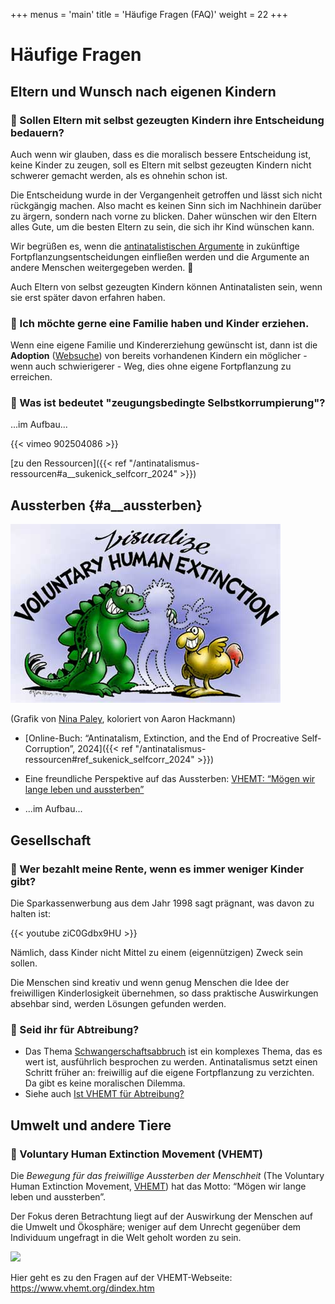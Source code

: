 +++
menus = 'main'
title = 'Häufige Fragen (FAQ)'
weight = 22
+++

# Häufige Fragen

## Eltern und Wunsch nach eigenen Kindern

### 🔹 Sollen Eltern mit selbst gezeugten Kindern ihre Entscheidung bedauern?

Auch wenn wir glauben, dass es die moralisch bessere Entscheidung ist, keine Kinder zu zeugen,
soll es Eltern mit selbst gezeugten Kindern nicht schwerer gemacht werden, als es ohnehin schon ist.

Die Entscheidung wurde in der Vergangenheit getroffen und lässt sich nicht rückgängig machen.
Also macht es keinen Sinn sich im Nachhinein darüber zu ärgern, sondern nach vorne zu blicken.
Daher wünschen wir den Eltern alles Gute, um die besten Eltern zu sein, die sich ihr Kind wünschen kann.

Wir begrüßen es, wenn die [antinatalistischen Argumente](../antinatalistische-argumente)
in zukünftige Fortpflanzungsentscheidungen einfließen werden
und die Argumente an andere Menschen weitergegeben werden. 🙂

Auch Eltern von selbst gezeugten Kindern können Antinatalisten sein,
wenn sie erst später davon erfahren haben.


### 🔹 Ich möchte gerne eine Familie haben und Kinder erziehen.

Wenn eine eigene Familie und Kindererziehung gewünscht ist, dann ist
die **Adoption** ([Websuche](https://www.qwant.com/?q=adoption+in+deutschland&t=web))
von bereits vorhandenen Kindern ein möglicher - wenn auch schwierigerer - Weg,
dies ohne eigene Fortpflanzung zu erreichen.


### 🔹 Was ist bedeutet "zeugungsbedingte Selbstkorrumpierung"?

...im Aufbau...

{{< vimeo 902504086 >}}

[zu den Ressourcen]({{< ref "/antinatalismus-ressourcen#a__sukenick_selfcorr_2024" >}})


## Aussterben {#a__aussterben}

![](images/colorvisualize.jpg)

(Grafik von [Nina Paley](https://blog.ninapaley.com/), koloriert von Aaron Hackmann)

* [Online-Buch: “Antinatalism, Extinction, and the End of Procreative Self-Corruption”, 2024]({{< ref "/antinatalismus-ressourcen#ref_sukenick_selfcorr_2024" >}})

* Eine freundliche Perspektive auf das Aussterben: [VHEMT: “Mögen wir lange leben und aussterben”](https://www.vhemt.org/dindex.htm)

* ...im Aufbau...


## Gesellschaft

### 🔹 Wer bezahlt meine Rente, wenn es immer weniger Kinder gibt?

Die Sparkassenwerbung aus dem Jahr 1998 sagt prägnant, was davon zu halten ist:

{{< youtube ziC0Gdbx9HU >}}

Nämlich, dass Kinder nicht Mittel zu einem (eigennützigen) Zweck sein sollen.

Die Menschen sind kreativ und wenn genug Menschen die Idee der freiwilligen Kinderlosigkeit
übernehmen, so dass praktische Auswirkungen absehbar sind, werden Lösungen gefunden werden.


### 🔹 Seid ihr für Abtreibung?

* Das Thema [Schwangerschaftsabbruch](https://de.wikipedia.org/wiki/Schwangerschaftsabbruch) ist ein komplexes Thema,
    das es wert ist, ausführlich besprochen zu werden.
    Antinatalismus setzt einen Schritt früher an: freiwillig auf die eigene Fortpflanzung zu verzichten.
    Da gibt es keine moralischen Dilemma.
* Siehe auch [Ist VHEMT für Abtreibung?](https://www.vhemt.org/dbiobreed.htm#abortion)


## Umwelt und andere Tiere

### 🔹 Voluntary Human Extinction Movement (VHEMT)

Die _Bewegung für das freiwillige Aussterben der Menschheit_
(The Voluntary Human Extinction Movement, [VHEMT](https://www.vhemt.org))
hat das Motto: “Mögen wir lange leben und aussterben”.

Der Fokus deren Betrachtung liegt auf der Auswirkung der Menschen auf die Umwelt
und Ökosphäre; weniger auf dem Unrecht gegenüber dem Individuum ungefragt in die Welt
geholt worden zu sein.

![](https://www.vhemt.org/vhemt.gif)

Hier geht es zu den Fragen auf der VHEMT-Webseite: https://www.vhemt.org/dindex.htm
